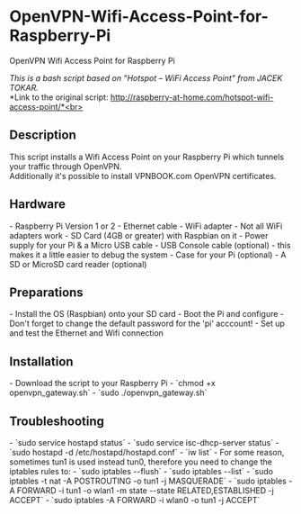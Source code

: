 # OpenVPN-Wifi-Access-Point-for-Raspberry-Pi
OpenVPN Wifi Access Point for Raspberry Pi

*This is a bash script based on "Hotspot – WiFi Access Point" from JACEK TOKAR.* <br>
*Link to the original script: http://raspberry-at-home.com/hotspot-wifi-access-point/*<br>

<h2>Description</h2>

This script installs a Wifi Access Point on your Raspberry Pi which tunnels your traffic through OpenVPN.<br>
Additionally it's possible to install VPNBOOK.com OpenVPN certificates.<br>

<h2>Hardware</h2> 
- Raspberry Pi Version 1 or 2
- Ethernet cable
- WiFi adapter - Not all WiFi adapters work
- SD Card (4GB or greater) with Raspbian on it
- Power supply for your Pi & a Micro USB cable
- USB Console cable (optional) - this makes it a little easier to debug the system
- Case for your Pi (optional)
- A SD or MicroSD card reader (optional)

<h2>Preparations</h2>
- Install the OS (Raspbian) onto your SD card
- Boot the Pi and configure 
- Don't forget to change the default password for the 'pi' acccount!
- Set up and test the Ethernet and Wifi connection

<h2>Installation</h2>
- Download the script to your Raspberry Pi
- `chmod +x openvpn_gateway.sh`
- `sudo ./openvpn_gateway.sh`

<h2>Troubleshooting</h2>
- `sudo service hostapd status`
- `sudo service isc-dhcp-server status`
- `sudo hostapd -d /etc/hostapd/hostapd.conf`
- `iw list`
- For some reason, sometimes tun1 is used instead tun0, therefore you need to change the iptables rules to:
  - `sudo iptables --flush`
  - `sudo iptables --list`
  - `sudo iptables -t nat -A POSTROUTING -o tun1 -j MASQUERADE`
  - `sudo iptables -A FORWARD -i tun1 -o wlan1 -m state --state RELATED,ESTABLISHED -j ACCEPT`
  - `sudo iptables -A FORWARD -i wlan0 -o tun1 -j ACCEPT`
